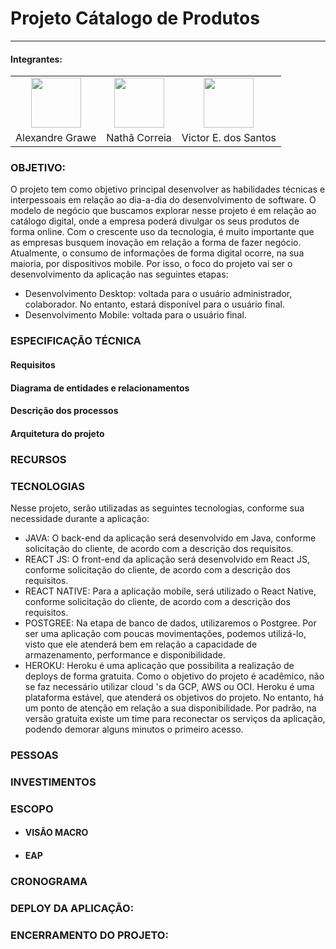 # Projeto Cátalogo de Produtos
----
#### Integrantes:
<table style="border:none; text-align:center;">
  <tr>
    <td><a href="url"><img src="https://avatars.githubusercontent.com/u/65094551?v=4" height="80" width="80"></a></td>
    <td><a href="url"><img src="https://avatars.githubusercontent.com/u/65094551?v=4" height="80" width="80"></a></td>
    <td><a href="url"><img src="https://avatars.githubusercontent.com/u/65094551?v=4" height="80" width="80"></a></td>
  </tr>
  <tr>
    <td>Alexandre Grawe</td>
    <td>Nathã Correia</td>
    <td>Victor E. dos Santos</td>
  </tr>
 <table/>

### OBJETIVO:
O projeto tem como objetivo principal desenvolver as habilidades técnicas e interpessoais em relação ao dia-a-dia do desenvolvimento de software. O modelo de negócio que buscamos explorar nesse projeto é em relação ao catálogo digital, onde a empresa poderá divulgar os seus produtos de forma online.
Com o crescente uso da tecnologia, é muito importante que as empresas busquem inovação em relação a forma de fazer negócio. Atualmente, o consumo de informações de forma digital ocorre, na sua maioria, por dispositivos mobile. Por isso, o foco do projeto vai ser o desenvolvimento da aplicação nas seguintes etapas:

* Desenvolvimento Desktop: voltada para o usuário administrador, colaborador. No entanto, estará disponível para o usuário final.
* Desenvolvimento Mobile: voltada para o usuário final.

### ESPECIFICAÇÃO TÉCNICA
	
#### Requisitos
#### Diagrama de entidades e relacionamentos
#### Descrição dos processos
#### Arquitetura do projeto

### RECURSOS

### TECNOLOGIAS
Nesse projeto, serão utilizadas as seguintes tecnologias, conforme sua necessidade durante a aplicação:

* JAVA: O back-end da aplicação será desenvolvido em Java, conforme solicitação do cliente, de acordo com a descrição dos requisitos.
* REACT JS: O front-end da aplicação será desenvolvido em React JS, conforme solicitação do cliente, de acordo com a descrição dos requisitos.
* REACT NATIVE: Para a aplicação mobile, será utilizado o React Native, conforme solicitação do cliente, de acordo com a descrição dos requisitos.
* POSTGREE: Na etapa de banco de dados, utilizaremos o Postgree. Por ser uma aplicação com poucas movimentações, podemos utilizá-lo, visto que ele atenderá bem em relação a capacidade de armazenamento, performance e disponibilidade.
* HEROKU: Heroku é uma aplicação que possibilita a realização de deploys de forma gratuita. Como o objetivo do projeto é acadêmico, não se faz necessário utilizar cloud 's da GCP, AWS ou OCI. Heroku é uma plataforma estável, que atenderá os objetivos do projeto. No entanto, há um ponto de atenção em relação a sua disponibilidade. Por padrão, na versão gratuita existe um time para reconectar os serviços da aplicação, podendo demorar alguns minutos o primeiro acesso.

### PESSOAS
  
### INVESTIMENTOS
  
### ESCOPO

* #### VISÃO MACRO
* #### EAP

### CRONOGRAMA


### DEPLOY DA APLICAÇÃO:


  
### ENCERRAMENTO DO PROJETO:


